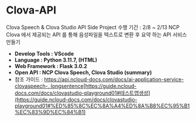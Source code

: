 # Clova-API
Clova Speech &amp; Clova Studio API
Side Project
수행 기간 : 2/8 ~ 2/13
NCP Clova 에서 제공되는 API 를 통해 음성파일을 텍스트로 변환 후 요약 하는 API 서비스 만들기

- **Develop Tools : VScode**
- **Language : Python 3.11.7, (HTML)**
- **Web Framework : Flask 3.0.2**
- **Open API : NCP Clova Speech, Clova Studio (summary)**
- 참조 가이드 : [https://api.ncloud-docs.com/docs/ai-application-service-clovaspeech-, longsentence](https://api.ncloud-docs.com/docs/ai-application-service-clovaspeech-longsentence)[https://guide.ncloud-docs.com/docs/clovastudio-playground01#테스트앱생성](https://guide.ncloud-docs.com/docs/clovastudio-playground01#%ED%85%8C%EC%8A%A4%ED%8A%B8%EC%95%B1%EC%83%9D%EC%84%B1)

